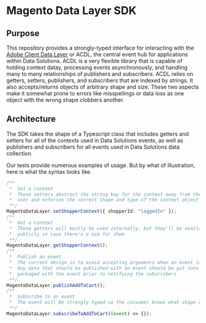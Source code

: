 # Magento Data Layer SDK

## Purpose

This repository provides a strongly-typed interface for interacting with the [Adobe Client Data Layer](https://github.com/adobe/adobe-client-data-layer) or ACDL, the central event hub for applications within Data Solutions. ACDL is a very flexible library that is capable of holding context datay, processing events asynchronously, and handling many to many relationships of publishers and subscribers. ACDL relies on getters, setters, publishers, and subscribers that are indexed by strings. It also accepts/returns objects of arbitrary shape and size. These two aspects make it somewhat prone to errors like misspellings or data loss as one object with the wrong shape clobbers another.

## Architecture

The SDK takes the shape of a Typescript class that includes getters and setters for all of the contexts used in Data Solutions events, as well as publishers and subscribers for all events used in Data Solutions data collection.

Our tests provide numerous examples of usage. But by what of illustration, here is what the syntax looks like.

```ts
/**
 *  Set a context
 *  These setters abstract the string key for the context away from the
 *  user and enforces the correct shape and type of the context object
 **/
MagentoDataLayer.setShopperContext({ shopperId: "loggedIn" });
/**
 *  Get a context
 *  These getters will mostly be used internally, but they'll be available
 *  publicly in case there's a use for them
 **/
MagentoDataLayer.getShopperContext();
/**
 *  Publish an event
 *  The current design is to avoid accepting arguments when an event is published.
 *  Any data that should be published with an event should be put into a context and
 *  packaged with the event prior to notifying the subscribers
 **/
MagentoDataLayer.publishAddToCart();
/**
 *  Subscribe to an event
 *  The event will be strongly typed so the consumer knows what shape of data they will get
 **/
MagentoDataLayer.subscribeToAddToCart((event) => {});
```
